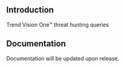 ## Introduction

Trend Vision One™ threat hunting queries

## Documentation

Documentation will be updated upon release.